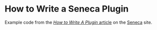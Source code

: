 How to Write a Seneca Plugin
============================

Example code from the [<i>How to Write A Plugin</i> article](http://senecajs.org/tutorials/how-to-write-a-plugin.html) on the [Seneca](http://senecajs.org) site.
